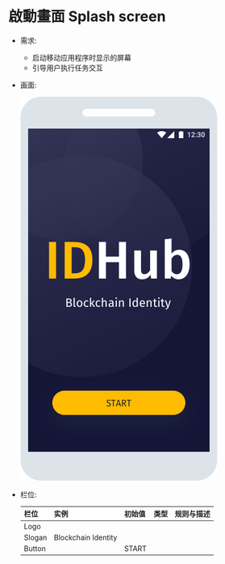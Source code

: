# 啟動畫面 Splash screen

* 需求:
	* 启动移动应用程序时显示的屏幕
	* 引导用户执行任务交互

* 画面:

	![The splash screen](../assets/screen-splash.png)

* 栏位:

	栏位 | 实例 | 初始值 | 类型 | 规则与描述
	------------- | ------------- | ------------- | ------------- | -------------
	Logo |  |  | | 
	Slogan | Blockchain Identity |  |  | 
	Button |  | START | | 
